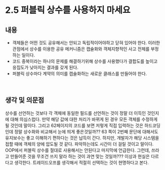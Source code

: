 # 2.5 퍼블릭 상수를 사용하지 마세요

## 내용

* 객체들은 어떤 것도 공유해서는 안되고 독립적이어야하고 닫혀 있어야 한다. 이러한 관점에서 상수를 이용한 공유 메커니즘은 캡슐화와 객체지향적인 사고 전체를 부정하는 일이다.
* 코드 중복이라는 하나의 문제를 해결하기위해 상수를 사용했다가 결합도를 높이고 응집도가 낮아지는 결과를 갖게 된다.
* 퍼블릭 상수마다 계약의 의미를 캡슐화하는 새로운 클래스를 만들어야 한다.

<br/>

## 생각 및 의문점

상수를 선언하는 것보다 각 객체에 동일한 필드를 선언하는 것이 정말 더 이득인 것인지에 대해 의심스럽다. 만약 해당 값에 대한 처리가 바뀌게 된 경우 모든 객체를 수정하게 될 것인데 말이다. 그리고 62페이지의 코드를 보면 저렇게 직접 입력하는 것은 하드코딩인데 정말 상수화와 비교해서 눈에 띄게 좋은것일까?? 63 쪽이 2번째 문단에 대해서도 유지보수는 좋고 이해하기 편하다는 것은 납득이 간다. 하지만, 개발자가 해당 시스템을 접할 때에 객체의 양에 압도될 것 같다. 파악하는데도 시간이 더 걸릴 것이고 말이다. OOP에서 퍼블릭 상수를 절대로 사용해서는 안된다고 마지막에 언급한다. 그런데, 쓰라고 만들어준 것을 무조건 쓰지 말라 하는 것이 과연 맞는 것일까??? 이상과 현실은 다르다고 생각한다. 트레이드오프를 생각해서 적절히 선택하는 것이 현명하다고 본다.

